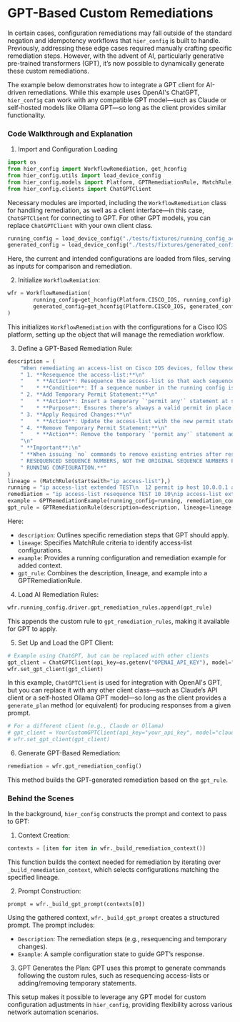 # GPT-Based Custom Remediations

In certain cases, configuration remediations may fall outside of the standard negation and idempotency workflows that `hier_config` is built to handle. Previously, addressing these edge cases required manually crafting specific remediation steps. However, with the advent of AI, particularly generative pre-trained transformers (GPT), it’s now possible to dynamically generate these custom remediations.

The example below demonstrates how to integrate a GPT client for AI-driven remediations. While this example uses OpenAI's ChatGPT, `hier_config` can work with any compatible GPT model—such as Claude or self-hosted models like Ollama GPT—so long as the client provides similar functionality.

### Code Walkthrough and Explanation

1. Import and Configuration Loading
```python
import os
from hier_config import WorkflowRemediation, get_hconfig
from hier_config.utils import load_device_config
from hier_config.models import Platform, GPTRemediationRule, MatchRule, GPTRemediationExample
from hier_config.clients import ChatGPTClient
```

Necessary modules are imported, including the `WorkflowRemediation` class for handling remediation, as well as a client interface—in this case, `ChatGPTClient` for connecting to GPT. For other GPT models, you can replace `ChatGPTClient` with your own client class.

```python
running_config = load_device_config("./tests/fixtures/running_config_acl.conf")
generated_config = load_device_config("./tests/fixtures/generated_config_acl.conf")
```
Here, the current and intended configurations are loaded from files, serving as inputs for comparison and remediation.

2. Initialize `WorkflowRemiation`:
```python
wfr = WorkflowRemediation(
        running_config=get_hconfig(Platform.CISCO_IOS, running_config),
        generated_config=get_hconfig(Platform.CISCO_IOS, generated_config)
)
```
This initializes `WorkflowRemediation` with the configurations for a Cisco IOS platform, setting up the object that will manage the remediation workflow.

3. Define a GPT-Based Remediation Rule:
```python
description = (
    "When remediating an access-list on Cisco IOS devices, follow these steps precisely:\n"
    " 1. **Resequence the access-list:**\n"
    "    * **Action**: Resequence the access-list so that each sequence number is a multiple of 10.\n"
    "    * **Condition**: If a sequence number in the running config isn't divisible by 10, resequence it to the nearest 10, starting at 10.\n"
    " 2. **Add Temporary Permit Statement:**\n"
    "    * **Action**: Insert a temporary `'permit any'` statement at sequence number `1`.\n"
    "    * **Purpose**: Ensures there's always a valid permit in place during modifications.\n"
    " 3. **Apply Required Changes:**\n"
    "    * **Action**: Update the access-list with the new permit statements as per the generated configuration.\n"
    " 4. **Remove Temporary Permit Statement:**\n"
    "    * **Action**: Remove the temporary `'permit any'` statement added at sequence number `1`.\n"
    "\n"
    " **Important**:\n"
    " **When issuing `no` commands to remove existing entries after resequencing, USE THE"
    " RESEQUENCED SEQUENCE NUMBERS, NOT THE ORIGINAL SEQUENCE NUMBERS FROM THE"
    " RUNNING CONFIGURATION.**"
)
lineage = (MatchRule(startswith="ip access-list"),)
running = "ip access-list extended TEST\n  12 permit ip host 10.0.0.1 any"
remediation = "ip access-list resequence TEST 10 10\nip access-list extended TEST\n  1 permit ip any any\n  no 10\n  10 permit ip host 10.0.0.2 any\n  no 1"
example = GPTRemediationExample(running_config=running, remediation_config=remediation)
gpt_rule = GPTRemediationRule(description=description, lineage=lineage, example=example)
```
Here:
  * `description`: Outlines specific remediation steps that GPT should apply.
  * `lineage`: Specifies MatchRule criteria to identify access-list configurations.
  * `example`: Provides a running configuration and remediation example for added context.
  * `gpt_rule`: Combines the description, lineage, and example into a GPTRemediationRule.

4. Load AI Remediation Rules:
```python
wfr.running_config.driver.gpt_remediation_rules.append(gpt_rule)
```
This appends the custom rule to `gpt_remediation_rules`, making it available for GPT to apply.

5. Set Up and Load the GPT Client:
```python
# Example using ChatGPT, but can be replaced with other clients
gpt_client = ChatGPTClient(api_key=os.getenv("OPENAI_API_KEY"), model="gpt-4o-mini")
wfr.set_gpt_client(gpt_client)
```

In this example, `ChatGPTClient` is used for integration with OpenAI's GPT, but you can replace it with any other client class—such as Claude’s API client or a self-hosted Ollama GPT model—so long as the client provides a `generate_plan` method (or equivalent) for producing responses from a given prompt.

```python
# For a different client (e.g., Claude or Ollama)
# gpt_client = YourCustomGPTClient(api_key="your_api_key", model="claude-v1")
# wfr.set_gpt_client(gpt_client)
```
6. Generate GPT-Based Remediation:
```python
remediation = wfr.gpt_remediation_config()
```
This method builds the GPT-generated remediation based on the `gpt_rule`.

### Behind the Scenes

In the background, `hier_config` constructs the prompt and context to pass to GPT:

1. Context Creation:
```python
contexts = [item for item in wfr._build_remediation_context()]
```
This function builds the context needed for remediation by iterating over `_build_remediation_context`, which selects configurations matching the specified lineage.

2. Prompt Construction:
```
prompt = wfr._build_gpt_prompt(contexts[0])
```
Using the gathered context, `wfr._build_gpt_prompt` creates a structured prompt. The prompt includes:

  * `Description`: The remediation steps (e.g., resequencing and temporary changes).
  * `Example`: A sample configuration state to guide GPT’s response.

3. GPT Generates the Plan: GPT uses this prompt to generate commands following the custom rules, such as resequencing access-lists or adding/removing temporary statements.

This setup makes it possible to leverage any GPT model for custom configuration adjustments in `hier_config`, providing flexibility across various network automation scenarios.
